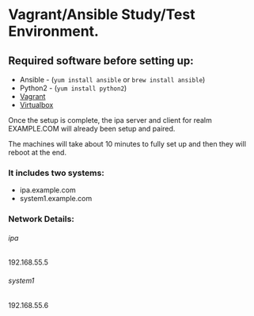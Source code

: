 # Vagrant/Ansible Study/Test Environment.

## Required software before setting up:
- Ansible - (`yum install ansible` or `brew install ansible`)
- Python2 - (`yum install python2`)
- [Vagrant](https://www.vagrantup.com/downloads.html)
- [Virtualbox](https://www.virtualbox.org/wiki/Downloads) 

Once the setup is complete, the ipa server and client for realm EXAMPLE.COM will already been setup and paired. 

The machines will take about 10 minutes to fully set up and then they will reboot at the end.

### It includes two systems:
- ipa.example.com
- system1.example.com

### Network Details:
###### ipa
192.168.55.5
###### system1
192.168.55.6


